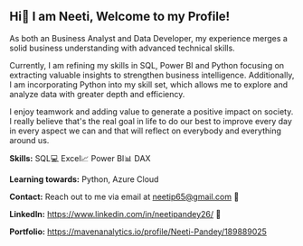 ## Hi👋 I am Neeti,  Welcome to my Profile!

As both an Business Analyst and Data Developer, my experience merges a solid business understanding with advanced technical skills.

Currently, I am refining my skills in SQL, Power BI and Python focusing on extracting valuable insights to strengthen business intelligence. Additionally, I am incorporating Python into my skill set, which allows me to explore and analyze data with greater depth and efficiency.

I enjoy teamwork and adding value to generate a positive impact on society. I really believe that's the real goal in life to do our best to improve every day in every aspect we can and that will reflect on everybody and everything around us.

**Skills:**  SQL💻 Excel📈 Power BI📊 DAX 

**Learning towards:** Python, Azure Cloud

**Contact:** Reach out to me via email at neetip65@gmail.com 📧

**LinkedIn:** https://www.linkedin.com/in/neetipandey26/ 🔗

**Portfolio:** https://mavenanalytics.io/profile/Neeti-Pandey/189889025
